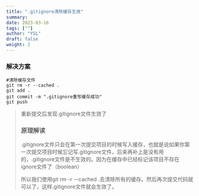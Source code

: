 ```yaml
---
title: ".gitignore清除缓存生效"
summary: 
date: 2023-03-16
tags: [""]
author: "YSL"
draft: false
weight: 2
---
```


### 解决方案
```
#清除缓存文件
git rm -r --cached .
git add .
git commit -m ".gitignore重写缓存成功"
git push
```
> 重新提交后发现.gitignore文件生效了
>
> ### 原理解读
> .gitignore文件只会在第一次提交项目的时候写入缓存，也就是说如果你第一次提交项目时候忘记写.gitignore文件，后来再补上是没有用的，.gitignore文件是不生效的。因为在缓存中已经标记该项目不存在ignore文件了（boolean）
>
> 所以我们使用git rm -r --cached .去清除所有的缓存。然后再次提交代码就可以了，这样.gitignore文件就会生效了。

